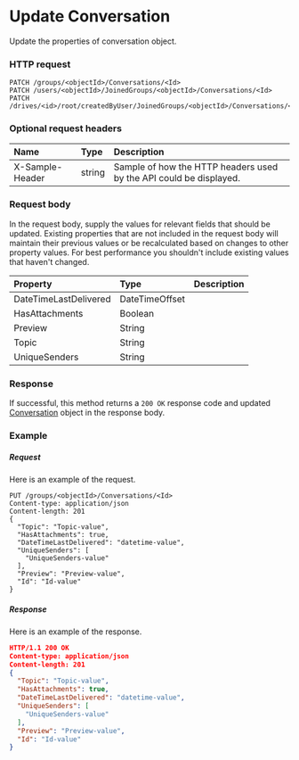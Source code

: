 # Update Conversation

Update the properties of conversation object.
### HTTP request
```http
PATCH /groups/<objectId>/Conversations/<Id>
PATCH /users/<objectId>/JoinedGroups/<objectId>/Conversations/<Id>
PATCH /drives/<id>/root/createdByUser/JoinedGroups/<objectId>/Conversations/<Id>
```
### Optional request headers
| Name       | Type | Description|
|:-----------|:------|:----------|
| X-Sample-Header  | string  | Sample of how the HTTP headers used by the API could be displayed.|

### Request body
In the request body, supply the values for relevant fields that should be updated. Existing properties that are not included in the request body will maintain their previous values or be recalculated based on changes to other property values. For best performance you shouldn't include existing values that haven't changed.

| Property	   | Type	|Description|
|:---------------|:--------|:----------|
|DateTimeLastDelivered|DateTimeOffset||
|HasAttachments|Boolean||
|Preview|String||
|Topic|String||
|UniqueSenders|String||

### Response
If successful, this method returns a `200 OK` response code and updated [Conversation](../resources/conversation.md) object in the response body.
### Example
##### Request
Here is an example of the request.
```http
PUT /groups/<objectId>/Conversations/<Id>
Content-type: application/json
Content-length: 201
{
  "Topic": "Topic-value",
  "HasAttachments": true,
  "DateTimeLastDelivered": "datetime-value",
  "UniqueSenders": [
    "UniqueSenders-value"
  ],
  "Preview": "Preview-value",
  "Id": "Id-value"
}
```
##### Response
Here is an example of the response.
```json
HTTP/1.1 200 OK
Content-type: application/json
Content-length: 201
{
  "Topic": "Topic-value",
  "HasAttachments": true,
  "DateTimeLastDelivered": "datetime-value",
  "UniqueSenders": [
    "UniqueSenders-value"
  ],
  "Preview": "Preview-value",
  "Id": "Id-value"
}
```
